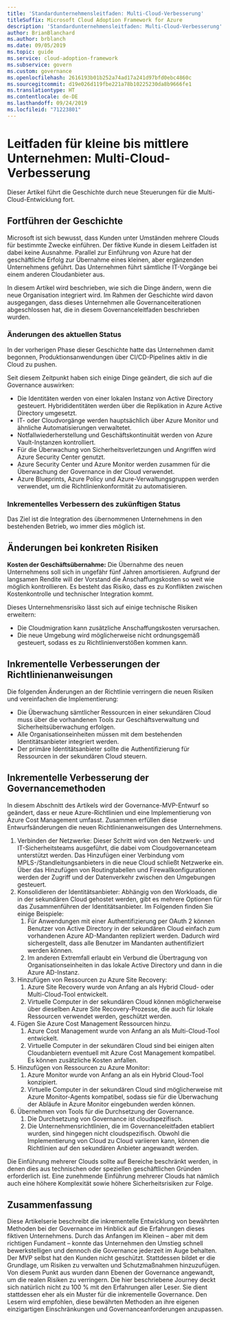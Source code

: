 ```yaml
---
title: 'Standardunternehmensleitfaden: Multi-Cloud-Verbesserung'
titleSuffix: Microsoft Cloud Adoption Framework for Azure
description: 'Standardunternehmensleitfaden: Multi-Cloud-Verbesserung'
author: BrianBlanchard
ms.author: brblanch
ms.date: 09/05/2019
ms.topic: guide
ms.service: cloud-adoption-framework
ms.subservice: govern
ms.custom: governance
ms.openlocfilehash: 2616193b01b252a74ad17a241d97bfd0ebc4860c
ms.sourcegitcommit: d19e026d119fbe221a78b10225230da8b9666fe1
ms.translationtype: HT
ms.contentlocale: de-DE
ms.lasthandoff: 09/24/2019
ms.locfileid: "71223801"
---
```

# <a name="small-to-medium-enterprise-guide-multicloud-improvement"></a>Leitfaden für kleine bis mittlere Unternehmen: Multi-Cloud-Verbesserung

Dieser Artikel führt die Geschichte durch neue Steuerungen für die Multi-Cloud-Entwicklung fort.

## <a name="advancing-the-narrative"></a>Fortführen der Geschichte

Microsoft ist sich bewusst, dass Kunden unter Umständen mehrere Clouds für bestimmte Zwecke einführen. Der fiktive Kunde in diesem Leitfaden ist dabei keine Ausnahme. Parallel zur Einführung von Azure hat der geschäftliche Erfolg zur Übernahme eines kleinen, aber ergänzenden Unternehmens geführt. Das Unternehmen führt sämtliche IT-Vorgänge bei einem anderen Cloudanbieter aus.

In diesem Artikel wird beschrieben, wie sich die Dinge ändern, wenn die neue Organisation integriert wird. Im Rahmen der Geschichte wird davon ausgegangen, dass dieses Unternehmen alle Governanceiterationen abgeschlossen hat, die in diesem Governanceleitfaden beschrieben wurden.

### <a name="changes-in-the-current-state"></a>Änderungen des aktuellen Status

In der vorherigen Phase dieser Geschichte hatte das Unternehmen damit begonnen, Produktionsanwendungen über CI/CD-Pipelines aktiv in die Cloud zu pushen.

Seit diesem Zeitpunkt haben sich einige Dinge geändert, die sich auf die Governance auswirken:

- Die Identitäten werden von einer lokalen Instanz von Active Directory gesteuert. Hybrididentitäten werden über die Replikation in Azure Active Directory umgesetzt.
- IT- oder Cloudvorgänge werden hauptsächlich über Azure Monitor und ähnliche Automatisierungen verwaltetet.
- Notfallwiederherstellung und Geschäftskontinuität werden von Azure Vault-Instanzen kontrolliert.
- Für die Überwachung von Sicherheitsverletzungen und Angriffen wird Azure Security Center genutzt.
- Azure Security Center und Azure Monitor werden zusammen für die Überwachung der Governance in der Cloud verwendet.
- Azure Blueprints, Azure Policy und Azure-Verwaltungsgruppen werden verwendet, um die Richtlinienkonformität zu automatisieren.

### <a name="incrementally-improve-the-future-state"></a>Inkrementelles Verbessern des zukünftigen Status

Das Ziel ist die Integration des übernommenen Unternehmens in den bestehenden Betrieb, wo immer dies möglich ist.

## <a name="changes-in-tangible-risks"></a>Änderungen bei konkreten Risiken

**Kosten der Geschäftsübernahme:** Die Übernahme des neuen Unternehmens soll sich in ungefähr fünf Jahren amortisieren. Aufgrund der langsamen Rendite will der Vorstand die Anschaffungskosten so weit wie möglich kontrollieren. Es besteht das Risiko, dass es zu Konflikten zwischen Kostenkontrolle und technischer Integration kommt.

Dieses Unternehmensrisiko lässt sich auf einige technische Risiken erweitern:

- Die Cloudmigration kann zusätzliche Anschaffungskosten verursachen.
- Die neue Umgebung wird möglicherweise nicht ordnungsgemäß gesteuert, sodass es zu Richtlinienverstößen kommen kann.

## <a name="incremental-improvement-of-the-policy-statements"></a>Inkrementelle Verbesserungen der Richtlinienanweisungen

Die folgenden Änderungen an der Richtlinie verringern die neuen Risiken und vereinfachen die Implementierung:

- Die Überwachung sämtlicher Ressourcen in einer sekundären Cloud muss über die vorhandenen Tools zur Geschäftsverwaltung und Sicherheitsüberwachung erfolgen.
- Alle Organisationseinheiten müssen mit dem bestehenden Identitätsanbieter integriert werden.
- Der primäre Identitätsanbieter sollte die Authentifizierung für Ressourcen in der sekundären Cloud steuern.

## <a name="incremental-improvement-of-governance-practices"></a>Inkrementelle Verbesserung der Governancemethoden

In diesem Abschnitt des Artikels wird der Governance-MVP-Entwurf so geändert, dass er neue Azure-Richtlinien und eine Implementierung von Azure Cost Management umfasst. Zusammen erfüllen diese Entwurfsänderungen die neuen Richtlinienanweisungen des Unternehmens.

1. Verbinden der Netzwerke: Dieser Schritt wird von den Netzwerk- und IT-Sicherheitsteams ausgeführt, die dabei vom Cloudgovernanceteam unterstützt werden. Das Hinzufügen einer Verbindung vom MPLS-/Standleitungsanbieters in die neue Cloud schließt Netzwerke ein. Über das Hinzufügen von Routingtabellen und Firewallkonfigurationen werden der Zugriff und der Datenverkehr zwischen den Umgebungen gesteuert.
2. Konsolidieren der Identitätsanbieter: Abhängig von den Workloads, die in der sekundären Cloud gehostet werden, gibt es mehrere Optionen für das Zusammenführen der Identitätsanbieter. Im Folgenden finden Sie einige Beispiele:
    1. Für Anwendungen mit einer Authentifizierung per OAuth 2 können Benutzer von Active Directory in der sekundären Cloud einfach zum vorhandenen Azure AD-Mandanten repliziert werden. Dadurch wird sichergestellt, dass alle Benutzer im Mandanten authentifiziert werden können.
    2. Im anderen Extremfall erlaubt ein Verbund die Übertragung von Organisationseinheiten in das lokale Active Directory und dann in die Azure AD-Instanz.
3. Hinzufügen von Ressourcen zu Azure Site Recovery:
    1. Azure Site Recovery wurde von Anfang an als Hybrid Cloud- oder Multi-Cloud-Tool entwickelt.
    2. Virtuelle Computer in der sekundären Cloud können möglicherweise über dieselben Azure Site Recovery-Prozesse, die auch für lokale Ressourcen verwendet werden, geschützt werden.
4. Fügen Sie Azure Cost Management Ressourcen hinzu.
    1. Azure Cost Management wurde von Anfang an als Multi-Cloud-Tool entwickelt.
    2. Virtuelle Computer in der sekundären Cloud sind bei einigen alten Cloudanbietern eventuell mit Azure Cost Management kompatibel. Es können zusätzliche Kosten anfallen.
5. Hinzufügen von Ressourcen zu Azure Monitor:
    1. Azure Monitor wurde von Anfang an als ein Hybrid Cloud-Tool konzipiert.
    2. Virtuelle Computer in der sekundären Cloud sind möglicherweise mit Azure Monitor-Agents kompatibel, sodass sie für die Überwachung der Abläufe in Azure Monitor eingebunden werden können.
6. Übernehmen von Tools für die Durchsetzung der Governance.
    1. Die Durchsetzung von Governance ist cloudspezifisch.
    2. Die Unternehmensrichtlinien, die im Governanceleitfaden etabliert wurden, sind hingegen nicht cloudspezifisch. Obwohl die Implementierung von Cloud zu Cloud variieren kann, können die Richtlinien auf den sekundären Anbieter angewandt werden.

Die Einführung mehrerer Clouds sollte auf Bereiche beschränkt werden, in denen dies aus technischen oder speziellen geschäftlichen Gründen erforderlich ist. Eine zunehmende Einführung mehrerer Clouds hat nämlich auch eine höhere Komplexität sowie höhere Sicherheitsrisiken zur Folge.

## <a name="conclusion"></a>Zusammenfassung

Diese Artikelserie beschreibt die inkrementelle Entwicklung von bewährten Methoden bei der Governance im Hinblick auf die Erfahrungen dieses fiktiven Unternehmens. Durch das Anfangen im Kleinen – aber mit dem richtigen Fundament – konnte das Unternehmen den Umstieg schnell bewerkstelligen und dennoch die Governance jederzeit im Auge behalten. Der MVP selbst hat den Kunden nicht geschützt. Stattdessen bildet er die Grundlage, um Risiken zu verwalten und Schutzmaßnahmen hinzuzufügen. Von diesem Punkt aus wurden dann Ebenen der Governance angewandt, um die realen Risiken zu verringern. Die hier beschriebene Journey deckt sich natürlich nicht zu 100 % mit den Erfahrungen aller Leser. Sie dient stattdessen eher als ein Muster für die inkrementelle Governance. Den Lesern wird empfohlen, diese bewährten Methoden an ihre eigenen einzigartigen Einschränkungen und Governanceanforderungen anzupassen.
